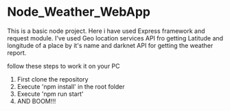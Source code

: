 # Node_Weather_WebApp
This is a basic node project. Here i have used Express framework and request module. I've used Geo location services API fro getting Latitude and longitude of a place by it's name and darknet API for getting the weather report. 

follow these steps to work it on your PC
1. First clone the repository 
2. Execute 'npm install' in the root folder
3. Execute 'npm run start'
4. AND BOOM!!!
